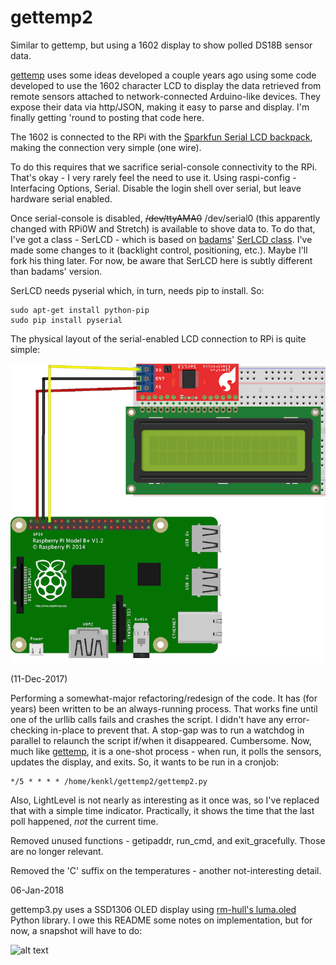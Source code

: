 # gettemp2
Similar to gettemp, but using a 1602 display to show polled DS18B sensor data.

[gettemp](https://github.com/kenkl/gettemp) uses some ideas developed a couple years ago using some code developed to use the 1602 character LCD to display the data retrieved from remote sensors attached to network-connected Arduino-like devices. They expose their data via http/JSON, making it easy to parse and display. I'm finally getting 'round to posting that code here.

The 1602 is connected to the RPi with the [Sparkfun Serial LCD backpack](https://www.sparkfun.com/products/258), making the connection very simple (one wire).

To do this requires that we sacrifice serial-console connectivity to the RPi. That's okay - I very rarely feel the need to use it. Using raspi-config - Interfacing Options, Serial. Disable the login shell over serial, but leave hardware serial enabled.

Once serial-console is disabled, ~~/dev/ttyAMA0~~ /dev/serial0 (this apparently changed with RPi0W and Stretch) is available to shove data to. To do that, I've got a class - SerLCD - which is based on [badams](https://github.com/badams)' [SerLCD class](https://github.com/badams/SerLCD). I've made some changes to it (backlight control, positioning, etc.). Maybe I'll fork his thing later. For now, be aware that SerLCD here is subtly different than badams' version.

SerLCD needs pyserial which, in turn, needs pip to install. So:

```
sudo apt-get install python-pip
sudo pip install pyserial
```

The physical layout of the serial-enabled LCD connection to RPi is quite simple:

![alt text](https://raw.githubusercontent.com/kenkl/gettemp2/master/rpi_serlcd_basic_bb_sm.png "SerialLCD hookup to RPi")

(11-Dec-2017)

Performing a somewhat-major refactoring/redesign of the code. It has (for years) been written to be an always-running process. That works fine until one of the urllib calls fails and crashes the script. I didn't have any error-checking in-place to prevent that. A stop-gap was to run a watchdog in parallel to relaunch the script if/when it disappeared. Cumbersome. Now, much like [gettemp](https://github.com/kenkl/gettemp), it is a one-shot process - when run, it polls the sensors, updates the display, and exits. So, it wants to be run in a cronjob:

```
*/5 * * * * /home/kenkl/gettemp2/gettemp2.py
```

Also, LightLevel is not nearly as interesting as it once was, so I've replaced that with a simple time indicator. Practically, it shows the time that the last poll happened, *not* the current time.

Removed unused functions - getipaddr, run_cmd, and exit_gracefully. Those are no longer relevant. 

Removed the 'C' suffix on the temperatures - another not-interesting detail. 

06-Jan-2018

gettemp3.py uses a SSD1306 OLED display using [rm-hull's luma.oled](https://github.com/rm-hull/luma.oled) Python library. I owe this README some notes on implementation, but for now, a snapshot will have to do:

![alt text](https://i.imgur.com/re93yhG.jpg "ssd1306 action-shot")



